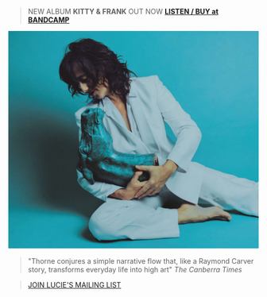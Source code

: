 >NEW ALBUM **KITTY & FRANK** OUT NOW [**LISTEN / BUY at BANDCAMP**](https://luciethorne.bandcamp.com/album/kitty-frank) 

![](data/image/front/lt-kitty-and-frank.jpg)

> "Thorne conjures a simple narrative flow that, like a Raymond Carver story, transforms everyday life into high art" _The Canberra Times_ 
 
> [JOIN LUCIE'S MAILING LIST](?p=forms/mailing-list)




